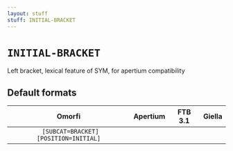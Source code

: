```yaml
---
layout: stuff
stuff: INITIAL-BRACKET
---
```

# ` INITIAL-BRACKET `

Left bracket, lexical feature of SYM, for apertium compatibility

## Default formats
| Omorfi | Apertium | FTB 3.1 | Giella |
|:------:|:--------:|:-------:|:------:|
| ` [SUBCAT=BRACKET][POSITION=INITIAL]` | ` ` | ` ` | ` `  |
